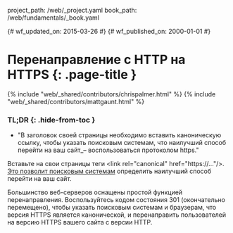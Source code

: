 project_path: /web/_project.yaml
book_path: /web/fundamentals/_book.yaml

{# wf_updated_on: 2015-03-26 #}
{# wf_published_on: 2000-01-01 #}

# Перенаправление с HTTP на HTTPS {: .page-title }

{% include "web/_shared/contributors/chrispalmer.html" %}
{% include "web/_shared/contributors/mattgaunt.html" %}


### TL;DR {: .hide-from-toc }
- "В заголовок своей страницы необходимо вставить каноническую ссылку, чтобы указать поисковым системам, что наилучший способ перейти на ваш сайт\_– воспользоваться протоколом https."


Вставьте на свои страницы теги &lt;link rel="canonical" href="https://…"/&gt;. [Это 
позволит поисковым системам](https://support.google.com/webmasters/answer/139066?hl=en) 
определить наилучший способ перейти на ваш сайт.

Большинство веб-серверов оснащены простой функцией перенаправления. Воспользуйтесь кодом состояния 301 (окончательно перемещено), 
чтобы указать поисковым системам и браузерам, что версия HTTPS является канонической, и перенаправить пользователей на версию HTTPS вашего сайта с версии HTTP.

